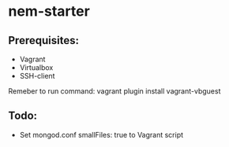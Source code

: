 nem-starter
==========

Prerequisites:
--------------
- Vagrant
- Virtualbox
- SSH-client

Remeber to run command: 
vagrant plugin install vagrant-vbguest



Todo:
-----
- Set mongod.conf smallFiles: true to Vagrant script
